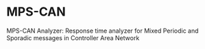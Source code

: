 MPS-CAN
=======

MPS-CAN Analyzer: Response time analyzer for Mixed Periodic and Sporadic messages in Controller Area Network
